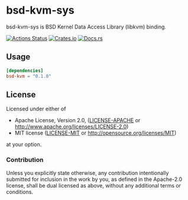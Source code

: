 # bsd-kvm-sys
bsd-kvm-sys is BSD Kernel Data Access Library (libkvm) binding.

[![Actions Status](https://github.com/dalance/bsd-kvm/workflows/Regression/badge.svg)](https://github.com/dalance/bsd-kvm/actions)
[![Crates.io](https://img.shields.io/crates/v/bsd-kvm.svg)](https://crates.io/crates/bsd-kvm)
[![Docs.rs](https://docs.rs/bsd-kvm/badge.svg)](https://docs.rs/bsd-kvm)

## Usage

```Cargo.toml
[dependencies]
bsd-kvm = "0.1.0"
```

## License

Licensed under either of

 * Apache License, Version 2.0, ([LICENSE-APACHE](LICENSE-APACHE) or http://www.apache.org/licenses/LICENSE-2.0)
 * MIT license ([LICENSE-MIT](LICENSE-MIT) or http://opensource.org/licenses/MIT)

at your option.

### Contribution

Unless you explicitly state otherwise, any contribution intentionally
submitted for inclusion in the work by you, as defined in the Apache-2.0
license, shall be dual licensed as above, without any additional terms or
conditions.
